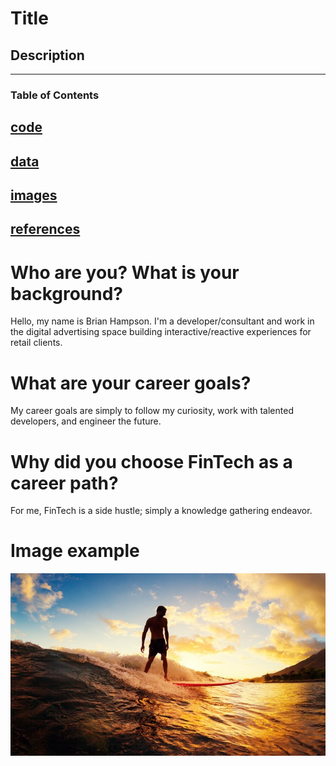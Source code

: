 # Title

## Description
---
### Table of Contents
[code](./code)
---
[data](./folder)
---
[images](./image)
---
[references](./references)
---

# Who are you? What is your background?

Hello, my name is Brian Hampson. I'm a developer/consultant and work in the digital advertising space building interactive/reactive experiences for retail clients.

# What are your career goals?

My career goals are simply to follow my curiosity, work with talented developers, and engineer the future.

# Why did you choose FinTech as a career path?

For me, FinTech is a side hustle; simply a knowledge gathering endeavor.


# Image example
![text](./images/surf-1.jpg)